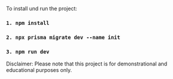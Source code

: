 To install und run the project:

 ### `1. npm install`
 ### `2. npx prisma migrate dev --name init`
 ### `3. npm run dev`

Disclaimer: Please note that this project is for demonstrational and educational purposes only.